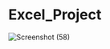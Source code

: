 # Excel_Project

![Screenshot (58)](https://github.com/KAMNA11/Excel_Project/assets/136696822/1e565c3f-14b5-4460-a3c9-6ed4ea47bbef)
